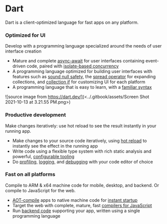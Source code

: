# Dart

Dart is a client-optimized language for fast apps on any platform.

### Optimized for UI

Develop with a programming language specialized around the needs of user interface creation

* Mature and complete [async-await](https://dart.dev/codelabs/async-await) for user interfaces containing event-driven code, paired with [isolate-based concurrency](https://dart.dev/guides/language/language-tour#isolates)
* A programming language optimized for building user interfaces with features such as [sound null safety](https://dart.dev/null-safety), the [spread operator](https://dart.dev/guides/language/language-tour#spread-operator) for expanding collections, and [collection if](https://dart.dev/guides/language/language-tour#collection-operators) for customizing UI for each platform
* A programming language that is easy to learn, with a [familiar syntax](https://dart.dev/samples)

![source image from https://dart.dev/](<../.gitbook/assets/Screen Shot 2021-10-13 at 3.21.55 PM.png>)

### Productive development

Make changes iteratively: use hot reload to see the result instantly in your running app.

* Make changes to your source code iteratively, using [hot reload](https://flutter.dev/docs/development/tools/hot-reload) to instantly see the effect in the running app
* Write code using a flexible type system with rich static analysis and powerful, [configurable tooling](https://dart.dev/guides/language/analysis-options)
* Do [profiling](https://flutter.dev/docs/development/tools/devtools/performance), [logging](https://flutter.dev/docs/development/tools/devtools/logging), and [debugging](https://flutter.dev/docs/development/tools/devtools/debugger) with your code editor of choice

### Fast on all platforms

Compile to ARM & x64 machine code for mobile, desktop, and backend. Or compile to JavaScript for the web.

* [AOT-compile](https://dart.dev/overview#native-platform) apps to native machine code for [instant startup](https://github.com/timsneath/time)
* Target the web with complete, mature, fast [compilers for JavaScript](https://dart.dev/overview#web-platform)
* Run [backend code](https://dart.dev/tutorials/server/httpserver) supporting your app, written using a single programming language

